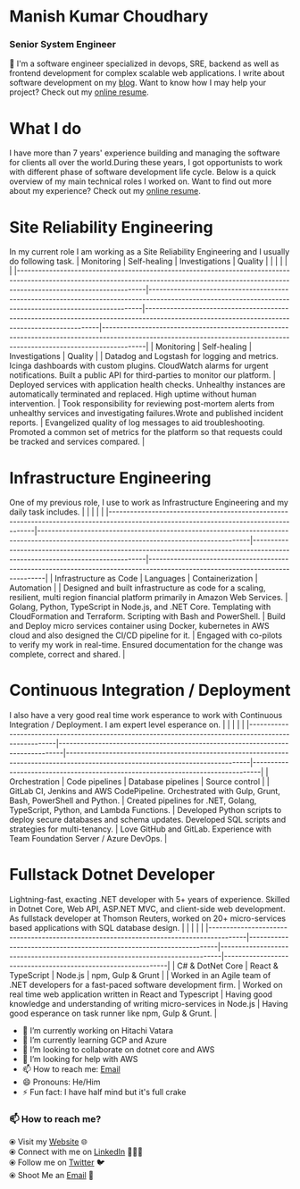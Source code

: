 # Manish Kumar Choudhary
### Senior System Engineer
💬 I'm a software engineer specialized in devops, SRE, backend as well as frontend development for complex scalable web applications. I write about software development on my [blog](http://manish.guru/blog-home). Want to know how I may help your project? Check out my [online resume](http://manish.guru/resume).

# What I do
I have more than 7 years' experience building and managing the software for clients all over the world.During these years, I got opportunists to work with different phase of software development life cycle.
Below is a quick overview of my main technical roles I worked on. Want to find out more about my experience? Check out my [online resume](http://manish.guru/resume). 
# Site Reliability Engineering
In my current role I am working as a Site Reliability Engineering and I usually do following task.
| Monitoring                                                                                                                                                                                     | Self-healing                                                                                                                                             | Investigations                                                                                                                                | Quality                                                                                                                                                                |
|                                                                                                                                                                                                |                                                                                                                                                          |                                                                                                                                               |                                                                                                                                                                        |
|------------------------------------------------------------------------------------------------------------------------------------------------------------------------------------------------|----------------------------------------------------------------------------------------------------------------------------------------------------------|-----------------------------------------------------------------------------------------------------------------------------------------------|------------------------------------------------------------------------------------------------------------------------------------------------------------------------|
| Monitoring                                                                                                                                                                                     | Self-healing                                                                                                                                             | Investigations                                                                                                                                | Quality                                                                                                                                                                |
| Datadog and Logstash for logging and metrics. Icinga dashboards with custom plugins. CloudWatch alarms for urgent notifications. Built a public API for third-parties to monitor our platform. | Deployed services with application health checks. Unhealthy instances are automatically terminated and replaced. High uptime without human intervention. | Took responsibility for reviewing post-mortem alerts from unhealthy services and investigating failures.Wrote and published incident reports. | Evangelized quality of log messages to aid troubleshooting. Promoted a common set of metrics for the platform so that requests could be tracked and services compared. |
# Infrastructure Engineering
One of my previous role, I use to work as Infrastructure Engineering and my daily task includes.
|                                                                                                                                       |                                                                                                                                         |                                                                                                                              |                                                                                                                               |
|---------------------------------------------------------------------------------------------------------------------------------------|-----------------------------------------------------------------------------------------------------------------------------------------|------------------------------------------------------------------------------------------------------------------------------|-------------------------------------------------------------------------------------------------------------------------------|
| Infrastructure as Code                                                                                                                | Languages                                                                                                                               | Containerization                                                                                                             | Automation                                                                                                                    |
| Designed and built infrastructure as code for a scaling, resilient, multi region financial platform primarily in Amazon Web Services. | Golang, Python, TypeScript in Node.js, and .NET Core. Templating with CloudFormation and Terraform. Scripting with Bash and PowerShell. | Build and Deploy micro services container using Docker, kubernetes in AWS cloud and also designed the CI/CD pipeline for it. | Engaged with co-pilots to verify my work in real-time. Ensured documentation for the change was complete, correct and shared. |
# Continuous Integration / Deployment
I also have a very good real time work esperance to work with Continuous Integration / Deployment. I am expert level esperance on.
|                                                                                                      |                                                                               |                                                                                                                                 |                                                                                |
|------------------------------------------------------------------------------------------------------|-------------------------------------------------------------------------------|---------------------------------------------------------------------------------------------------------------------------------|--------------------------------------------------------------------------------|
| Orchestration                                                                                        | Code pipelines                                                                | Database pipelines                                                                                                              | Source control                                                                 |
| GitLab CI, Jenkins and AWS CodePipeline. Orchestrated with Gulp, Grunt, Bash, PowerShell and Python. | Created pipelines for .NET, Golang, TypeScript, Python, and Lambda Functions. | Developed Python scripts to deploy secure databases and schema updates. Developed SQL scripts and strategies for multi-tenancy. | Love GitHub and GitLab. Experience with Team Foundation Server / Azure DevOps. |
# Fullstack Dotnet Developer
Lightning-fast, exacting .NET developer with 5+ years of experience. Skilled in Dotnet Core, Web API, ASP.NET MVC, and client-side web development. As fullstack developer at Thomson Reuters, worked on 20+ micro-services based applications with SQL database design.
|                                                                                        |                                                                     |                                                                              |                                                              |
|----------------------------------------------------------------------------------------|---------------------------------------------------------------------|------------------------------------------------------------------------------|--------------------------------------------------------------|
| C# & DotNet Core                                                                       | React & TypeScript                                                  | Node.js                                                                      | npm, Gulp & Grunt                                            |
| Worked in an Agile team of .NET developers for a fast-paced software development firm. | Worked on real time web application written in React and Typescript | Having good knowledge and understanding of writing micro-services in Node.js | Having good esperance on task runner like npm, Gulp & Grunt. |



- 🔭 I’m currently working on Hitachi Vatara
- 🌱 I’m currently learning GCP and Azure
- 👯 I’m looking to collaborate on dotnet core and AWS
- 🤔 I’m looking for help with AWS
- 📫 How to reach me: [Email](mailto:manishki@live.com)
- 😄 Pronouns: He/Him
- ⚡ Fun fact: I have half mind but it's full crake 


### 📫 How to reach me? 

  ⦿ Visit my [Website](http://manish.guru/) 🌐 <br>
  ⦿ Connect with me on [LinkedIn](https://www.linkedin.com/in/manish-kumar-choudhary/) 👨🏻‍💻 <br>
  ⦿ Follow me on [Twitter](https://twitter.com/manishkrch) 🐦 <br>
  ⦿ Shoot Me an [Email](mailto:manishki@live.com) 💌 <br>
